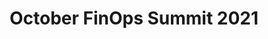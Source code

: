 ---
title: October FinOps Summit 2021
description: View the Summit which includes keynotes on, 9 Years in FinOps Adopting FinOps, Reducing Waste, and Multi-Cloud best practices.
date-added: Oct 2021
type: Video
source: FinOps Foundation
label: 
link: https://youtu.be/zFFuuZpN1Hc
cloud-provider: 
  - Multi-Cloud
framework-capabilities:
  - Establishing FinOps Culture
permalink: /resources/not-here/
listing: true
---